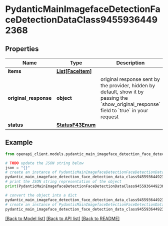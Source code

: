 # PydanticMainImagefaceDetectionFaceDetectionDataClass94559364492368


## Properties

Name | Type | Description | Notes
------------ | ------------- | ------------- | -------------
**items** | [**List[FaceItem]**](FaceItem.md) |  | [optional] 
**original_response** | **object** | original response sent by the provider, hidden by default, show it by passing the &#x60;show_original_response&#x60; field to &#x60;true&#x60; in your request | [optional] 
**status** | [**StatusF43Enum**](StatusF43Enum.md) |  | 

## Example

```python
from openapi_client.models.pydantic_main_imageface_detection_face_detection_data_class94559364492368 import PydanticMainImagefaceDetectionFaceDetectionDataClass94559364492368

# TODO update the JSON string below
json = "{}"
# create an instance of PydanticMainImagefaceDetectionFaceDetectionDataClass94559364492368 from a JSON string
pydantic_main_imageface_detection_face_detection_data_class94559364492368_instance = PydanticMainImagefaceDetectionFaceDetectionDataClass94559364492368.from_json(json)
# print the JSON string representation of the object
print(PydanticMainImagefaceDetectionFaceDetectionDataClass94559364492368.to_json())

# convert the object into a dict
pydantic_main_imageface_detection_face_detection_data_class94559364492368_dict = pydantic_main_imageface_detection_face_detection_data_class94559364492368_instance.to_dict()
# create an instance of PydanticMainImagefaceDetectionFaceDetectionDataClass94559364492368 from a dict
pydantic_main_imageface_detection_face_detection_data_class94559364492368_form_dict = pydantic_main_imageface_detection_face_detection_data_class94559364492368.from_dict(pydantic_main_imageface_detection_face_detection_data_class94559364492368_dict)
```
[[Back to Model list]](../README.md#documentation-for-models) [[Back to API list]](../README.md#documentation-for-api-endpoints) [[Back to README]](../README.md)


